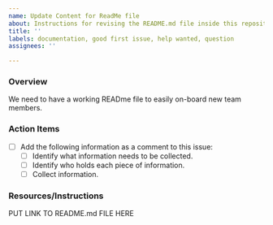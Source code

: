 ```yaml
---
name: Update Content for ReadMe file
about: Instructions for revising the README.md file inside this repository
title: ''
labels: documentation, good first issue, help wanted, question
assignees: ''

---
```


### Overview

We need to have a working READme file to easily on-board new team members.

### Action Items

- [ ] Add the following information as a comment to this issue:
    - [ ] Identify what information needs to be collected.
    - [ ] Identify who holds each piece of information.
    - [ ] Collect information.

### Resources/Instructions

PUT LINK TO README.md FILE HERE
